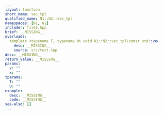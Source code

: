 ```yaml
---
layout: function
short_name: vec_tpl
qualified_name: N1::N2::vec_tpl
namespaces: [N1, N2]
includer: file1.hpp
brief: __MISSING__
overloads:
  template <typename T, typename U> void N1::N2::vec_tpl(const std::vector<T> & v, U && x):
    desc: __MISSING__
    source: src/test.hpp
desc: __MISSING__
return_value: __MISSING__
params:
  v: ""
  x: ""
tparams:
  T: ""
  U: ""
example:
  desc: __MISSING__
  code: __MISSING__
see-also: []
...
```

